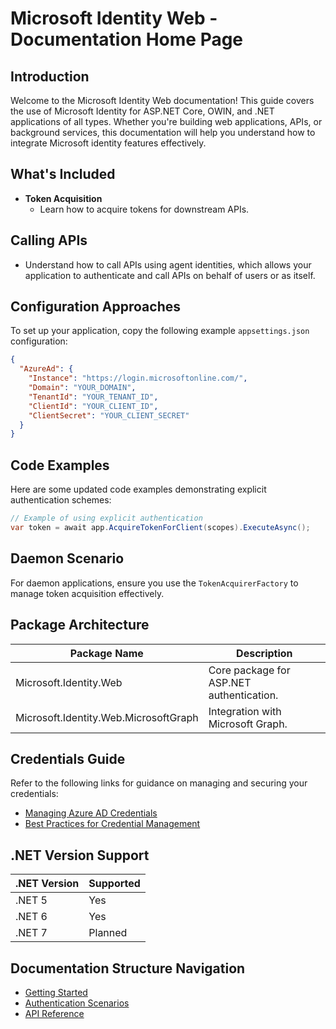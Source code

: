 # Microsoft Identity Web - Documentation Home Page

## Introduction
Welcome to the Microsoft Identity Web documentation! This guide covers the use of Microsoft Identity for ASP.NET Core, OWIN, and .NET applications of all types. Whether you're building web applications, APIs, or background services, this documentation will help you understand how to integrate Microsoft identity features effectively.

## What's Included
- **Token Acquisition**
  - Learn how to acquire tokens for downstream APIs.

## Calling APIs
- Understand how to call APIs using agent identities, which allows your application to authenticate and call APIs on behalf of users or as itself.

## Configuration Approaches
To set up your application, copy the following example `appsettings.json` configuration:

```json
{
  "AzureAd": {
    "Instance": "https://login.microsoftonline.com/",
    "Domain": "YOUR_DOMAIN",
    "TenantId": "YOUR_TENANT_ID",
    "ClientId": "YOUR_CLIENT_ID",
    "ClientSecret": "YOUR_CLIENT_SECRET"
  }
}
```

## Code Examples
Here are some updated code examples demonstrating explicit authentication schemes:

```csharp
// Example of using explicit authentication
var token = await app.AcquireTokenForClient(scopes).ExecuteAsync();
```

## Daemon Scenario
For daemon applications, ensure you use the `TokenAcquirerFactory` to manage token acquisition effectively.

## Package Architecture
| Package Name | Description |
|--------------|-------------|
| Microsoft.Identity.Web | Core package for ASP.NET authentication. |
| Microsoft.Identity.Web.MicrosoftGraph | Integration with Microsoft Graph. |

## Credentials Guide
Refer to the following links for guidance on managing and securing your credentials:
- [Managing Azure AD Credentials](link)
- [Best Practices for Credential Management](link)

## .NET Version Support
| .NET Version | Supported |
|--------------|-----------|
| .NET 5      | Yes       |
| .NET 6      | Yes       |
| .NET 7      | Planned   |

## Documentation Structure Navigation
- [Getting Started](link)
- [Authentication Scenarios](link)
- [API Reference](link)